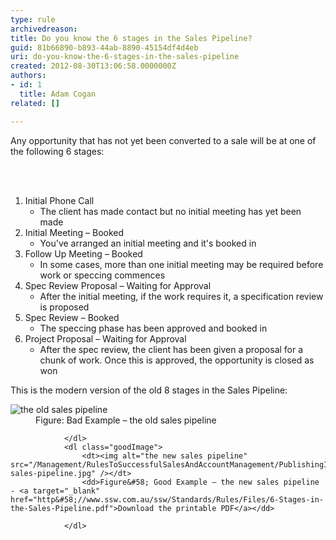 ```yaml
---
type: rule
archivedreason: 
title: Do you know the 6 stages in the Sales Pipeline?
guid: 81b66890-b893-44ab-8890-45154df4d4eb
uri: do-you-know-the-6-stages-in-the-sales-pipeline
created: 2012-08-30T13:06:58.0000000Z
authors:
- id: 1
  title: Adam Cogan
related: []

---
```



<p>Any opportunity that has not yet been converted to a sale will be at one of the following 6 stages&#58;</p>
<br><excerpt class='endintro'></excerpt><br>
<ol>
                    <li>Initial Phone Call
                        <ul>
                            <li>The client has made contact but no initial meeting has yet been made</li>
                        </ul>
                    </li>
                    <li>Initial Meeting – Booked
                        <ul>
                            <li>You've arranged an initial meeting and it's booked in</li>
                        </ul>
                    </li>
                    <li>Follow Up Meeting – Booked
                        <ul>
                            <li>In some cases, more than one initial meeting may be required before work or speccing commences</li>
                        </ul>
                    </li>
                    <li>Spec Review Proposal – Waiting for Approval
                        <ul>
                            <li>After the initial meeting, if the work requires it, a specification review is proposed</li>
                        </ul>
                    </li>
                    <li>Spec Review – Booked
                        <ul>
                            <li>The speccing phase has been approved and booked in</li>
                        </ul>
                    </li>
                    <li>Project Proposal – Waiting for Approval
                        <ul>
                            <li>After the spec review, the client has been given a proposal for a chunk of work. Once this is approved, the opportunity is closed as won</li>
                        </ul>
                    </li>
                </ol>
                <p>This is the modern version of the old 8 stages in the Sales Pipeline&#58;</p>
                <dl class="badImage">
                    <dt><img alt="the old sales pipeline" src="/Management/RulesToSuccessfulSalesAndAccountManagement/PublishingImages/old-sales-pipeline.jpg" /></dt>
                    <dd>Figure&#58; Bad Example – the old sales pipeline</dd>
  
                </dl>
                <dl class="goodImage">
                    <dt><img alt="the new sales pipeline" src="/Management/RulesToSuccessfulSalesAndAccountManagement/PublishingImages/new-sales-pipeline.jpg" /></dt>
                    <dd>Figure&#58; Good Example – the new sales pipeline - <a target="_blank" href="http&#58;//www.ssw.com.au/ssw/Standards/Rules/Files/6-Stages-in-the-Sales-Pipeline.pdf">Download the printable PDF</a></dd>
  
                </dl>
 


